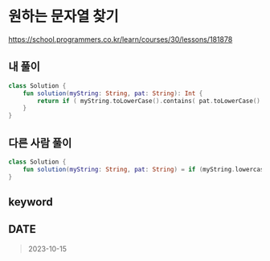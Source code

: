 # 원하는 문자열 찾기

https://school.programmers.co.kr/learn/courses/30/lessons/181878

## 내 풀이

```kt
class Solution {
    fun solution(myString: String, pat: String): Int {
        return if ( myString.toLowerCase().contains( pat.toLowerCase() ) ) 1 else 0
    }
}
```

## 다른 사람 풀이

```kt
class Solution {
    fun solution(myString: String, pat: String) = if (myString.lowercase().contains(pat.lowercase())) 1 else 0
}
```

## keyword

## DATE

> 2023-10-15
